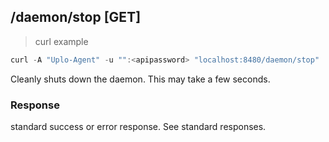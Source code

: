 ## /daemon/stop [GET]
> curl example

```go
curl -A "Uplo-Agent" -u "":<apipassword> "localhost:8480/daemon/stop"
```

Cleanly shuts down the daemon. This may take a few seconds.

### Response
standard success or error response. See standard responses.